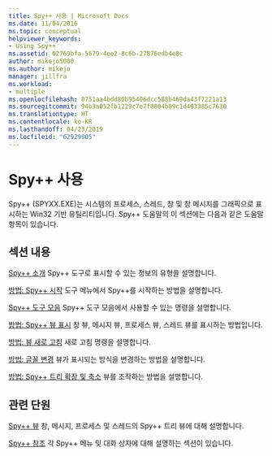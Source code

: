 ```yaml
---
title: Spy++ 사용 | Microsoft Docs
ms.date: 11/04/2016
ms.topic: conceptual
helpviewer_keywords:
- Using Spy++
ms.assetid: 02769bfa-5679-4ee2-8c6b-27876edb4e8c
author: mikejo5000
ms.author: mikejo
manager: jillfra
ms.workload:
- multiple
ms.openlocfilehash: 8751aa4bdd80b95406dcc588b469da43f7221a13
ms.sourcegitcommit: 94b3a052fb1229c7e7f8804b09c1d403385c7630
ms.translationtype: HT
ms.contentlocale: ko-KR
ms.lasthandoff: 04/23/2019
ms.locfileid: "62929905"
---
```

# <a name="using-spy"></a>Spy++ 사용
Spy++ (SPYXX.EXE)는 시스템의 프로세스, 스레드, 창 및 창 메시지를 그래픽으로 표시하는 Win32 기반 유틸리티입니다. Spy++ 도움말의 이 섹션에는 다음과 같은 도움말 항목이 있습니다.

## <a name="in-this-section"></a>섹션 내용
 [Spy++ 소개](../debugger/introducing-spy-increment.md) Spy++ 도구로 표시할 수 있는 정보의 유형을 설명합니다.

 [방법: Spy++ 시작](../debugger/how-to-start-spy-increment.md) 도구 메뉴에서 Spy++를 시작하는 방법을 설명합니다.

 [Spy++ 도구 모음](../debugger/spy-increment-toolbar.md) Spy++ 도구 모음에서 사용할 수 있는 명령을 설명합니다.

 [방법: Spy++ 뷰 표시](../debugger/how-to-display-spy-increment-views.md) 창 뷰, 메시지 뷰, 프로세스 뷰, 스레드 뷰를 표시하는 방법입니다.

 [방법: 뷰 새로 고침](../debugger/how-to-refresh-the-view.md) 새로 고침 명령을 설명합니다.

 [방법: 글꼴 변경](../debugger/how-to-change-fonts.md) 뷰가 표시되는 방식을 변경하는 방법을 설명합니다.

 [방법: Spy++ 트리 확장 및 축소](../debugger/how-to-expand-and-collapse-spy-increment-trees.md) 뷰를 조작하는 방법을 설명합니다.

## <a name="related-sections"></a>관련 단원
 [Spy++ 뷰](../debugger/spy-increment-views.md) 창, 메시지, 프로세스 및 스레드의 Spy++ 트리 뷰에 대해 설명합니다.

 [Spy++ 참조](../debugger/spy-increment-reference.md) 각 Spy++ 메뉴 및 대화 상자에 대해 설명하는 섹션이 있습니다.